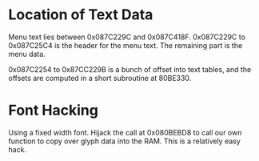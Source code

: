 Location of Text Data
=====================
Menu text lies between 0x087C229C and 0x087C418F.
0x087C229C to 0x087C25C4 is the header for the menu text.
The remaining part is the menu data.

0x087C2254 to 0x87CC229B is a bunch of offset into text tables, and the offsets
are computed in a short subroutine at 80BE330.

Font Hacking
============
Using a fixed width font. Hijack the call at 0x080BEBD8 to call our own
function to copy over glyph data into the RAM. This is a relatively easy
hack.
